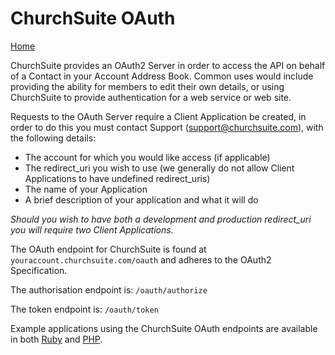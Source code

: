 # ChurchSuite OAuth

[Home](https://github.com/ChurchSuite/churchsuite-api)

ChurchSuite provides an OAuth2 Server in order to access the API on behalf of a Contact in your Account Address Book. Common uses would include providing the ability for members to edit their own details, or using ChurchSuite to provide authentication for a web service or web site.

Requests to the OAuth Server require a Client Application be created, in order to do this you must contact Support (support@churchsuite.com), with the following details:

* The account for which you would like access (if applicable)
* The redirect_uri you wish to use (we generally do not allow Client Applications to have undefined redirect_uris)
* The name of your Application
* A brief description of your application and what it will do

*Should you wish to have both a development and production redirect_uri you will require two Client Applications.*

The OAuth endpoint for ChurchSuite is found at `youraccount.churchsuite.com/oauth` and adheres to the OAuth2 Specification.

The authorisation endpoint is: `/oauth/authorize`

The token endpoint is: `/oauth/token`

Example applications using the ChurchSuite OAuth endpoints are available in both [Ruby](https://github.com/ChurchSuite/churchsuite-oauth-ruby) and [PHP](https://github.com/ChurchSuite/churchsuite-oauth-php).
